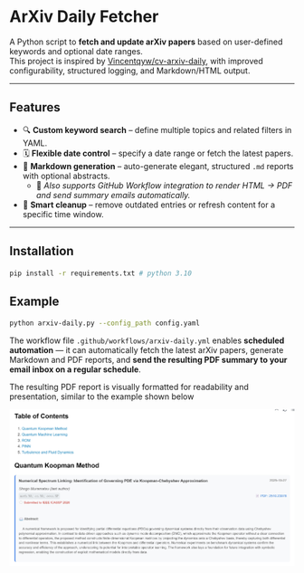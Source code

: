 # ArXiv Daily Fetcher

A Python script to **fetch and update arXiv papers** based on user-defined keywords and optional date ranges.  
This project is inspired by [Vincentqyw/cv-arxiv-daily](https://github.com/Vincentqyw/cv-arxiv-daily), with improved configurability, structured logging, and Markdown/HTML output.

---

## Features

- 🔍 **Custom keyword search** – define multiple topics and related filters in YAML.  
- 🗓️ **Flexible date control** – specify a date range or fetch the latest papers.  
- 🧾 **Markdown generation** – auto-generate elegant, structured `.md` reports with optional abstracts.  
  - 📄 *Also supports GitHub Workflow integration to render HTML → PDF and send summary emails automatically.*  
- 🧹 **Smart cleanup** – remove outdated entries or refresh content for a specific time window.  

---

## Installation

```bash
pip install -r requirements.txt # python 3.10
```

## Example

```bash
python arxiv-daily.py --config_path config.yaml
```

The workflow file `.github/workflows/arxiv-daily.yml` enables **scheduled automation** — it can automatically fetch the latest arXiv papers, generate Markdown and PDF reports, and **send the resulting PDF summary to your email inbox on a regular schedule**.

The resulting PDF report is visually formatted for readability and presentation, similar to the example shown below

![](./docs/demo.png)

